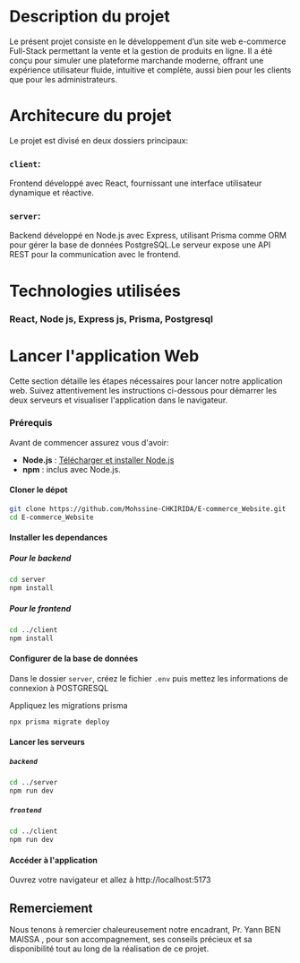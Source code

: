 # Description du projet
Le présent projet consiste en le développement d’un site web e-commerce Full-Stack permettant la vente et la gestion de produits en ligne.
Il a été conçu pour simuler une plateforme marchande moderne, offrant une expérience utilisateur fluide, intuitive et complète, aussi bien pour les clients que pour les administrateurs.

# Architecure du projet
Le projet est divisé en deux dossiers principaux:
### `client`:
Frontend développé avec React, fournissant une interface utilisateur dynamique et réactive.
### `server`:
Backend développé en Node.js avec Express, utilisant Prisma comme ORM pour gérer la base de données PostgreSQL.Le serveur expose une API REST pour la communication avec le frontend.

# Technologies utilisées
### React, Node js, Express js, Prisma, Postgresql

# Lancer l'application Web
Cette section détaille les étapes nécessaires pour lancer notre application web. Suivez attentivement les instructions ci-dessous pour démarrer les deux serveurs et visualiser l'application dans le navigateur.
### Prérequis
Avant de commencer assurez vous d'avoir:
- **Node.js** : [Télécharger et installer Node.js](https://nodejs.org/)
- **npm** : inclus avec Node.js.
#### Cloner le dépot
```bash
git clone https://github.com/Mohssine-CHKIRIDA/E-commerce_Website.git
cd E-commerce_Website
```
#### Installer les dependances
##### Pour le backend
```bash
cd server
npm install
```
##### Pour le frontend 
```bash
cd ../client
npm install
```
#### Configurer de la base de données
Dans le dossier `server`, créez le fichier `.env` puis mettez les informations de connexion à POSTGRESQL

Appliquez les migrations prisma
```bash
npx prisma migrate deploy
```
#### Lancer les serveurs
##### `backend`
```bash
cd ../server
npm run dev
```
##### `frontend`
```bash
cd ../client
npm run dev
```
####  Accéder à l'application
Ouvrez votre navigateur et allez à http://localhost:5173


## Remerciement
Nous tenons à remercier chaleureusement notre encadrant, Pr. Yann BEN MAISSA , pour son accompagnement, ses conseils précieux et sa disponibilité tout au long de la réalisation de ce projet.




